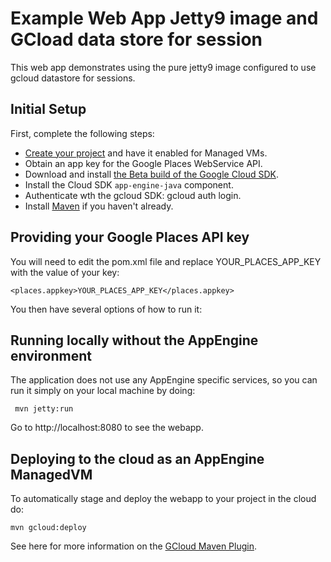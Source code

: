 
# Example Web App Jetty9 image and GCload data store for session

This web app demonstrates using the pure jetty9 image configured to use gcloud datastore for sessions.


## Initial Setup ##

First, complete the following steps:

- [Create your project](https://developers.google.com/appengine/docs/managed-vms/) and have it enabled for Managed VMs.
- Obtain an app key for the Google Places WebService API.
- Download and install [the Beta build of the Google Cloud SDK](https://developers.google.com/cloud/sdk/#Quick_Start).
- Install the Cloud SDK `app-engine-java` component.
- Authenticate wth the gcloud SDK: gcloud auth login.
- Install [Maven](http://maven.apache.org/download.cgi) if you haven't already.

   

## Providing your Google Places API key ##

You will need to edit the pom.xml file and replace YOUR_PLACES_APP_KEY with the value of your key:

    <places.appkey>YOUR_PLACES_APP_KEY</places.appkey>

You then have several options of how to run it:

## Running locally without the AppEngine environment ##

The application does not use any AppEngine specific services, so you can run it simply on your local machine by doing: 

     mvn jetty:run 

Go to  http://localhost:8080 to see the webapp.
 

## Deploying to the cloud as an AppEngine ManagedVM ##

To automatically stage and deploy the webapp to your project in the cloud do:  

    mvn gcloud:deploy  

See here for more information on the [GCloud Maven Plugin](https://github.com/GoogleCloudPlatform/gcloud-maven-plugin).

